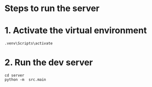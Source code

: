 # Steps to run the server

# 1. Activate the virtual environment
```
.venv\Scripts\activate
```

# 2. Run the dev server
```
cd server
python -m  src.main
```